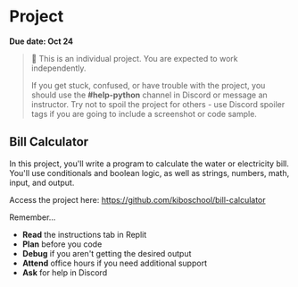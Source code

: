 # Project

**Due date: Oct 24**

> 📌 This is an individual project. You are expected to work independently.
>
> If you get stuck, confused, or have trouble with the project, you should use the **#help-python** channel in Discord or message an instructor. Try not to spoil the project for others - use Discord spoiler tags if you are going to include a screenshot or code sample.


## Bill Calculator

In this project, you'll write a program to calculate the water or electricity
bill. You'll use conditionals and boolean logic, as well as strings, numbers,
math, input, and output.

Access the project here: https://github.com/kiboschool/bill-calculator

Remember...

- **Read** the instructions tab in Replit
- **Plan** before you code
- **Debug** if you aren't getting the desired output
- **Attend** office hours if you need additional support
- **Ask** for help in Discord
